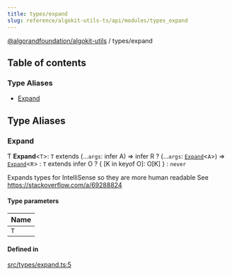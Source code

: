 ```yaml
---
title: types/expand
slug: reference/algokit-utils-ts/api/modules/types_expand
---
```


[@algorandfoundation/algokit-utils](/reference/algokit-utils-ts/api/overview) / types/expand

## Table of contents

### Type Aliases

- [Expand](#expand)

## Type Aliases

### Expand

Ƭ **Expand**\<`T`\>: `T` extends (...`args`: infer A) => infer R ? (...`args`: [`Expand`](#expand)\<`A`\>) => [`Expand`](#expand)\<`R`\> : `T` extends infer O ? \{ [K in keyof O]: O[K] } : `never`

Expands types for IntelliSense so they are more human readable
See https://stackoverflow.com/a/69288824

#### Type parameters

| Name |
| :--- |
| `T`  |

#### Defined in

[src/types/expand.ts:5](https://github.com/algorandfoundation/algokit-utils-ts/blob/main/src/types/expand.ts#L5)
